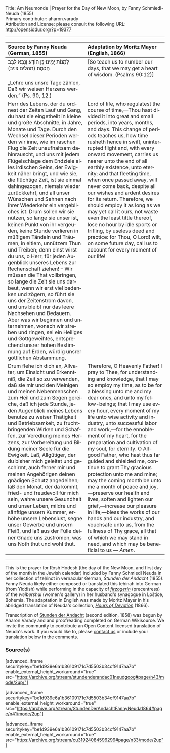<html>
<head></head>
<body>
Title: Am Neumonde | Prayer for the Day of New Moon, by Fanny Schmiedl-Neuda (1855)<br />
Primary contributor: aharon.varady<br />
Attribution and License: please consult the following URL: <a href="http://opensiddur.org/?p=19377">http://opensiddur.org/?p=19377</a>
<p />
<hr />

<table style="margin-left: auto;margin-right: auto;" class="draggable">
<thead><tr><th id="x" style="text-align: left;">Source by Fanny Neuda (German, 1855)</th><th style="text-align: left;">Adaptation by Moritz Mayer (English, 1866)</th></tr></thead>
<tbody>
<tr><td style="vertical-align:top;" width="50%">
<div class="liturgy"><span lang="he">
לִמְנוֹת יָמֵינוּ כֵּן הוֹדַע 
וְנָבִא לְבַב חָכְמָה׃ <span class="citation">(תהלים צ:יב)</span>
</span></div></td>

<td style="vertical-align:top;" width="50%">
<div class="english"><span lang="en">[So teach us to number our days, 
that we may get a heart of wisdom. (Psalms 90:12)]
</span></div></td></tr>



<tr><td style="vertical-align:top;" width="50%">
<div class="english"><span lang="de">
„Lehre uns unsre Tage zählen, 
Daß wir weisen Herzens werden.” 
(Ps. 90, 12.) 
</span></div></td>

<td style="vertical-align:top;" width="50%">
<div class="english"><span lang="en">

</span></div></td></tr>


<tr><td style="vertical-align:top;" width="50%">
<div class="english"><span lang="de">
Herr des Lebens, der du ordnest der Zeiten Lauf und Gang, du hast sie eingetheilt in kleine und große Abschnitte, in Jahre, Monate und Tage. Durch den Wechsel dieser Perioden werden wir inne, wie im raschen Flug die Zeit unaufhaltsam dahinrauscht, und uns mit jedem Flügelschlage dem Endziele alles irdischen Seins, der Ewigkeit näher bringt, und wie sie, die flüchtige Zeit, ist sie einmal dahingezogen, niemals wieder zurückkehrt, und all unser Wünschen und Sehnen nach ihrer Wiederkehr ein vergebliches ist. Drum sollen wir sie nützen, so lange sie unser ist, keinen Punkt von ihr vergeuden, keine Stunde verlieren in müßigem Tändeln und Träumen, in eitlem, unnützem Thun und Treiben; denn einst wirst du uns, o Herr, für jeden Augenblick unseres Lebens zur Rechenschaft ziehen! – Wir müssen die That vollbringen, so lange die Zeit sie uns darbeut, wenn wir erst viel bedenken und zögern, so führt sie uns der Zeitenstrom davon, und uns bleibt nur das leere Nachsehen und Bedauern. Aber was wir beginnen und unternehmen, wonach wir streben und ringen, sei ein Heiliges und Gottgeweihtes, entsprechend unsrer hohen Bestimmung auf Erden, würdig unsrer göttlichen Abstammung. 
</span></div></td>

<td style="vertical-align:top;" width="50%">
<div class="english"><span lang="en">
Lord of life, who regulatest the course of time,—Thou hast divided it into great and small periods, into years, months, and days. This change of periods teaches us, how time rusheth hence in swift, uninterrupted flight and, with every onward movement, carries us nearer unto the end of all earthly existence, unto eternity; and that fleeting time, when once passed away, will never come back, despite all our wishes and ardent desires for its return. Therefore, we should employ it as long as we may yet call it ours, not waste even the least tittle thereof, lose no hour by idle sports or trifling, by useless deed and practice: for Thou, O Lord! wilt, on some future day, call us to account for every moment of our life!
</span></div></td></tr>


<tr><td style="vertical-align:top;" width="50%">
<div class="english"><span lang="de">
Drum flehe ich dich an, Allvater, um Einsicht und Erkenntniß, die Zeit so zu verwenden, daß sie mir und den Meinigen und meinen Nebenmenschen zum Heil und zum Segen gereiche, daß ich jede Stunde, jeden Augenblick meines Lebens benutze zu weiser Thätigkeit und Betriebsamkeit, zu fruchtbringenden Wirken und Schaffen, zur Veredlung meines Herzens, zur Vorbereitung und Bildung meiner Seele für die Ewigkeit. Laß, Allgütiger, der du bisher mich geleitet und geschirmt, auch ferner mir und meinen Angehörigen deinen gnädigen Schutz angedeihen; laß den Monat, der da kommt, fried- und freudevoll für mich sein, wahre unsere Gesundheit und unser Leben, mildre und sänftige unsern Kummer, erhöhe unsere Lebenslust, segne unser Gewerbe und unsern Fleiß, und laß aus der Fülle deiner Gnade uns zuströmen, was uns Noth thut und wohl thut. 
</span></div></td>

<td style="vertical-align:top;" width="50%">
<div class="english"><span lang="en">
Therefore, O Heavenly Father! I pray to Thee, for understanding and knowledge, that I may so employ my time, as to be for a blessing unto me and my dear ones, and unto my fellow-beings; that I may use every hour, every moment of my life unto wise activity and industry, unto successful labor and work,—for the ennoblement of my heart, for the preparation and cultivation of my soul, for eternity. O All-good Father, who hast thus far guided and shielded me, continue to grant Thy gracious protection unto me and mine; may the coming month be unto me a month of peace and joy,—preserve our health and lives, soften and lighten our grief,—increase our pleasure in life,—bless the works of our hands and our industry, and vouchsafe unto us, from the fullness of Thy grace, all that of which we may stand in need, and which may be beneficial to us — <em>Amen</em>.
</span></div></td></tr>
</tbody></table>

<hr />

This is the prayer for Rosh Ḥodesh (the day of the New Moon, and first day of the month in the Jewish calendar) included by Fanny Schmiedl Neuda in her collection of teḥinot in vernacular German, <em>Stunden der Andacht</em> (1855). Fanny Neuda likely either composed or translated this teḥinah into German (from Yiddish) while performing in the capacity of <a href="https://en.wikipedia.org/wiki/Firzogerin"><em>firzogerin</em></a> (precentress) of the <em>weibershul</em> (women's gallery) in her husband's synagogue in Loštice, Bohemia. The adaptation in English was made by Moritz Mayer in his abridged translation of Neuda's collection, <em><a href="https://opensiddur.org/compilations/tkhines/an-abridged-english-translation-of-fanny-neudas-stunden-der-andacht-by-moritz-mayer-1866/">Hours of Devotion</a></em> (1866).

Transcription of <a href="https://opensiddur.org/prayers-for/tkhines/stunden-der-andacht-hours-of-devotion-by-fanny-schmiedl-neuda/">Stunden der Andacht</a> (second edition, 1858) was begun by Aharon Varady and and proofreading completed on German Wikisource. We invite the community to contribute an Open Content licensed translation of Neuda's work. If you would like to, please <a href="https://opensiddur.org/contact/">contact us</a> or include your translation below in the comments.

<h3>Source(s)</h3>

[advanced_iframe securitykey="be1d939e6a1b36109171c7d5503b34cf9147aa7b" enable_external_height_workaround="true" src="https://archive.org/stream/stundenderandac01neudgoog#page/n43/mode/2up/"]

[advanced_iframe securitykey="be1d939e6a1b36109171c7d5503b34cf9147aa7b" enable_external_height_workaround="true" src="https://archive.org/stream/StundenDerAndachtFannyNeuda1864#page/n41/mode/2up"]

[advanced_iframe securitykey="be1d939e6a1b36109171c7d5503b34cf9147aa7b" enable_external_height_workaround="true" src="https://archive.org/stream/cu31924084596299#page/n33/mode/2up"]
</body>
</html>